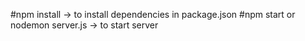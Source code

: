 #npm install -> to install dependencies in package.json
#npm start or nodemon server.js -> to start server
